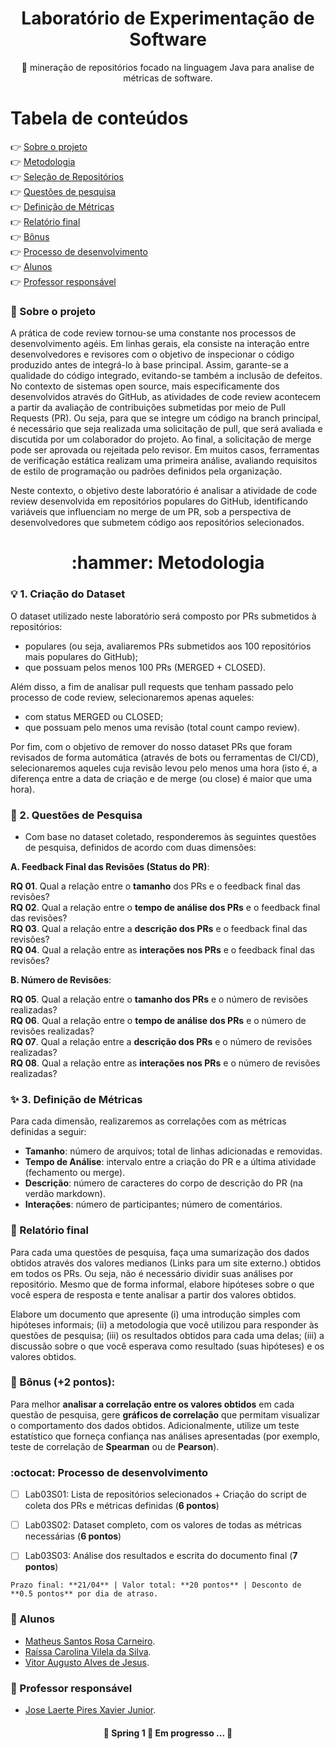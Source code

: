 <h1 align="center">
    <span>Laboratório de Experimentação de Software</span>
</h1>
<p align="center">🚀 mineração de repositórios focado na linguagem Java para analise de métricas de software.</p>

Tabela de conteúdos
=================
<!--ts-->
   👉 [Sobre o projeto](#page_facing_up-sobre-o-projeto) <br>
   👉 [Metodologia](#----hammer-metodologia) <br>
   👉 [Seleção de Repositórios](#bulb-1-criação-do-dataset) <br>
   👉 [Questões de pesquisa](#dart-2-questões-de-pesquisa) <br>
   👉 [Definição de Métricas](#sparkles-3-definição-de-métricas) <br>
   👉 [Relatório final](#pencil-relatório-final) <br>
   👉 [Bônus](#-bônus-2-pontos) <br>
   👉 [Processo de desenvolvimento](#octocat-processo-de-desenvolvimento) <br>
   👉 [Alunos](#busts_in_silhouette-alunos) <br>
   👉 [Professor responsável](#bust_in_silhouette-professor-responsável) 
<!--te-->

### :page_facing_up: Sobre o projeto

A prática de code review tornou-se uma constante nos processos de desenvolvimento agéis. Em linhas gerais, ela consiste na interação entre desenvolvedores e revisores com o objetivo de inspecionar o código produzido antes de integrá-lo à base principal. Assim, garante-se a qualidade do código integrado, evitando-se também a inclusão de defeitos. No contexto de sistemas open source, mais especificamente dos desenvolvidos através do GitHub, as atividades de code review acontecem a partir da avaliação de contribuições submetidas por meio de Pull Requests (PR). Ou seja, para que se integre um código na branch principal, é necessário que seja realizada uma solicitação de pull, que será avaliada e discutida por um colaborador do projeto. Ao final, a solicitação de merge pode ser aprovada ou rejeitada pelo revisor. Em muitos casos, ferramentas de verificação estática realizam uma primeira análise, avaliando requisitos de estilo de programação ou padrões definidos pela organização.

Neste contexto, o objetivo deste laboratório é analisar a atividade de code review desenvolvida em repositórios populares do GitHub, identificando variáveis que influenciam no merge de um PR, sob a perspectiva de desenvolvedores que submetem código aos repositórios selecionados. 

<h1 align="center">
    <span>:hammer: Metodologia</span>
</h1>

### :bulb: 1. Criação do Dataset

O dataset utilizado neste laboratório será composto por PRs submetidos à repositórios:

- populares (ou seja, avaliaremos PRs submetidos aos 100 repositórios mais populares do GitHub);
- que possuam pelos menos 100 PRs (MERGED + CLOSED).

Além disso, a fim de analisar pull requests que tenham passado pelo processo de code review, selecionaremos apenas aqueles:

- com status MERGED ou CLOSED;
- que possuam pelo menos uma revisão (total count campo review).

Por fim, com o objetivo de remover do nosso dataset PRs que foram revisados de forma automática (através de bots ou ferramentas de CI/CD), selecionaremos aqueles cuja revisão levou pelo menos uma hora (isto é, a diferença entre a data de criação e de merge (ou close) é maior que uma hora).

### :dart: 2. Questões de Pesquisa

- Com base no dataset coletado, responderemos às seguintes questões de pesquisa, definidos de acordo com duas dimensões:

**A. Feedback Final das Revisões (Status do PR)**:

**RQ 01**. Qual a relação entre o **tamanho** dos PRs e o feedback final das revisões? <br>
**RQ 02**. Qual a relação entre o **tempo de análise dos PRs** e o feedback final das revisões? <br>
**RQ 03**. Qual a relação entre a **descrição dos PRs** e o feedback final das revisões? <br> 
**RQ 04**. Qual a relação entre as **interações nos PRs** e o feedback final das revisões?  

**B. Número de Revisões**:

**RQ 05**. Qual a relação entre o **tamanho dos PRs** e o número de revisões realizadas? <br>
**RQ 06**. Qual a relação entre o **tempo de análise dos PRs** e o número de revisões realizadas? <br>
**RQ 07**. Qual a relação entre a **descrição dos PRs** e o número de revisões realizadas? <br> 
**RQ 08**. Qual a relação entre as **interações nos PRs** e o número de revisões realizadas? 

### :sparkles: 3. Definição de Métricas

Para cada dimensão, realizaremos as correlações com as métricas definidas a seguir:

- **Tamanho**: número de arquivos; total de linhas adicionadas e removidas.
- **Tempo de Análise**: intervalo entre a criação do PR e a última atividade (fechamento ou merge).
- **Descrição**: número de caracteres do corpo de descrição do PR (na verdão markdown).
- **Interações**: número de participantes; número de comentários.

### :pencil: Relatório final

Para cada uma questões de pesquisa, faça uma sumarização dos dados obtidos através dos valores medianos (Links para um site externo.) obtidos em todos os PRs. Ou seja, não é necessário dividir suas análises por repositório. Mesmo que de forma informal, elabore hipóteses sobre o que você espera de resposta e tente analisar a partir dos valores obtidos. 

Elabore um documento que apresente (i) uma introdução simples com hipóteses informais; (ii) a metodologia que você utilizou para responder às questões de pesquisa; (iii) os resultados obtidos para cada uma delas; (iii) a discussão sobre o que você esperava como resultado (suas hipóteses) e os valores obtidos.

### 🏁 Bônus (+2 pontos):

Para melhor **analisar a correlação entre os valores obtidos** em cada questão de pesquisa, gere **gráficos de correlação** que permitam visualizar o comportamento dos dados obtidos. Adicionalmente, utilize um teste estatístico que forneça confiança nas análises apresentadas (por exemplo, teste de correlação de **Spearman** ou de **Pearson**).

### :octocat: Processo de desenvolvimento

- [ ] Lab03S01:  Lista de repositórios selecionados + Criação do script de coleta dos PRs e métricas definidas (**6 pontos**)

- [ ] Lab03S02: Dataset completo, com os valores de todas as métricas necessárias (**6 pontos**) 

- [ ] Lab03S03: Análise dos resultados e escrita do documento final (**7 pontos**) 

`Prazo final: **21/04** | Valor total: **20 pontos** | Desconto de **0.5 pontos** por dia de atraso.`

### :busts_in_silhouette: Alunos

- <a href="https://github.com/mcarneirobug" target="_blank">Matheus Santos Rosa Carneiro</a>.
- <a href="https://github.com/raissavilela" target="_blank">Raíssa Carolina Vilela da Silva</a>.
- <a href="https://github.com/ovitorj" target="_blank">Vitor Augusto Alves de Jesus</a>.

### :bust_in_silhouette: Professor responsável

- [Jose Laerte Pires Xavier Junior](https://github.com/xavierlaerte).

<h4 align="center"> 
	🚧  Spring 1 🚀 Em progresso ...  🚧
</h4>
